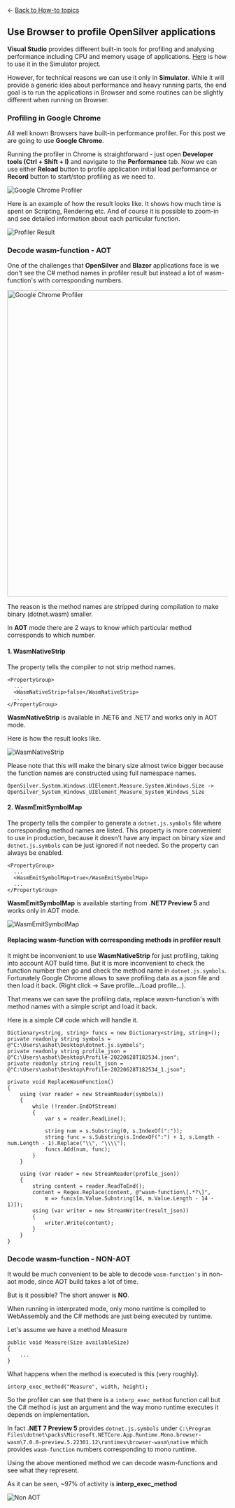 
← [Back to How-to topics](/docs/9/93)
## Use Browser to profile OpenSilver applications

**Visual Studio** provides different built-in tools for profiling and analysing performance including CPU and memory usage of applications. [Here](https://doc.opensilver.net/documentation/how-to-topics/performance-profiler.html) is how to use it in the Simulator project.

However, for technical reasons we can use it only in **Simulator**. While it will provide a generic idea about performance and heavy running parts, the end goal is to run the applications in Browser and some routines can be slightly different when running on Browser. 

### Profiling in Google Chrome

All well known Browsers have built-in performance profiler. For this post we are going to use **Google Chrome**.

Running the profiler in Chrome is straightforward - just open **Developer tools (Ctrl + Shift + I)** and navigate to the **Performance** tab. Now we can use either **Reload** button to profile application initial load performance or **Record** button to start/stop profiling as we need to.

<img src="https://raw.githubusercontent.com/UserwareDocumentation/userware-docs/main/images/cb42b70ac8294fe7b4812296820cb690.png" alt="Google Chrome Profiler" /><br />


Here is an example of how the result looks like. It shows how much time is spent on Scripting, Rendering etc. And of course it is possible to zoom-in and see detailed information about each particular function.
<br />

<img src="https://raw.githubusercontent.com/UserwareDocumentation/userware-docs/main/images/8076f54ef2b44dae989afec540833567.png" alt="Profiler Result" /><br />

### Decode **wasm-function** - AOT

One of the challenges that **OpenSilver** and **Blazor** applications face is we don't see the C# method names in profiler result but instead a lot of wasm-function's with corresponding numbers.

<img src="https://raw.githubusercontent.com/UserwareDocumentation/userware-docs/main/images/744934c6ee4745e6914cba385e39e9a9.png" alt="Google Chrome Profiler" Width="700" /><br />

The reason is the method names are stripped during compilation to make binary (dotnet.wasm) smaller.

In **AOT** mode there are 2 ways to know which particular method corresponds to which number.

#### 1. WasmNativeStrip

The property tells the compiler to not strip method names.

```
<PropertyGroup>
  ...
  <WasmNativeStrip>false</WasmNativeStrip>
  ...
</PropertyGroup>
```

**WasmNativeStrip** is available in .NET6 and .NET7 and works only in AOT mode.

Here is how the result looks like.

<img src="https://raw.githubusercontent.com/UserwareDocumentation/userware-docs/main/images/6df18b6313654cfc93dbbd08e4be68ee.png" alt="WasmNativeStrip" /><br />


Please note that this will make the binary size almost twice bigger because the function names are constructed using full namespace names.

`OpenSilver.System.Windows.UIElement.Measure.System.Windows.Size -> OpenSilver_System_Windows_UIElement_Measure_System_Windows_Size`

#### 2. WasmEmitSymbolMap

The property tells the compiler to generate a `dotnet.js.symbols` file where corresponding method names are listed. This property is more convenient to use in production, because it doesn't have any impact on binary size and `dotnet.js.symbols` can be just ignored if not needed. So the property can always be enabled.

```
<PropertyGroup>
  ...
  <WasmEmitSymbolMap>true</WasmEmitSymbolMap>
  ...
</PropertyGroup>
```

**WasmEmitSymbolMap** is available starting from **.NET7 Preview 5** and works only in AOT mode.

<img src="https://raw.githubusercontent.com/UserwareDocumentation/userware-docs/main/images/2cb6dafc2da943af94e80a6fb0a097ce.png" alt="WasmEmitSymbolMap" /><br />

#### Replacing wasm-function with corresponding methods in profiler result

It might be inconvenient to use <b>WasmNativeStrip</b> for just profiling, taking into account AOT build time. But it is more inconvenient to check the function number then go and check the method name in `dotnet.js.symbols`. Fortunately Google Chrome allows to save profiling data as a json file and then load it back. (Right click -> Save profile.../Load profile...).

That means we can save the profiling data, replace wasm-function's with method names with a simple script and load it back.

Here is a simple C# code which will handle it.

```
Dictionary<string, string> funcs = new Dictionary<string, string>();
private readonly string symbols = @"C:\Users\ashot\Desktop\dotnet.js.symbols";
private readonly string profile_json = @"C:\Users\ashot\Desktop\Profile-20220628T182534.json";
private readonly string result_json = @"C:\Users\ashot\Desktop\Profile-20220628T182534_1.json";

private void ReplaceWasmFunction()
{
    using (var reader = new StreamReader(symbols))
    {
        while (!reader.EndOfStream)
        {
            var s = reader.ReadLine();

            string num = s.Substring(0, s.IndexOf(":"));
            string func = s.Substring(s.IndexOf(":") + 1, s.Length - num.Length - 1).Replace("\\", "\\\\");
            funcs.Add(num, func);
        }
    }

    using (var reader = new StreamReader(profile_json))
    {
        string content = reader.ReadToEnd();
        content = Regex.Replace(content, @"wasm-function\[.*?\]", 
		    m => funcs[m.Value.Substring(14, m.Value.Length - 14 - 1)]);
        using (var writer = new StreamWriter(result_json))
        {
            writer.Write(content);
        }
    }
}
```

### Decode **wasm-function** - NON-AOT
It would be much convenient to be able to decode `wasm-function's` in non-aot mode, since AOT build takes a lot of time.

But is it possible? The short answer is **NO**.

When running in interprated mode, only mono runtime is compiled to WebAssembly and the C# methods are just being executed by runtime.

Let's assume we have a method Measure

```
public void Measure(Size availableSize)
{
	...
}
```

What happens when the method is executed is this (very roughly).

```
interp_exec_method("Measure", width, height);
```

So the profiler can see that there is a `interp_exec_method` function call but the C# method is just an argument and the way mono runtime executes it depends on implementation.

In fact **.NET 7 Preview 5** provides `dotnet.js.symbols` under `C:\Program Files\dotnet\packs\Microsoft.NETCore.App.Runtime.Mono.browser-wasm\7.0.0-preview.5.22301.12\runtimes\browser-wasm\native` which provides `wasm-function` numbers corresponding to mono runtime.

Using the above mentioned method we can decode wasm-functions and see what they represent.

As it can be seen, ~97% of activity is **interp_exec_method**

<img src="https://raw.githubusercontent.com/UserwareDocumentation/userware-docs/main/images/eb76154a10d94e83959f924486fc867a.png" alt="Non AOT" /><br />  